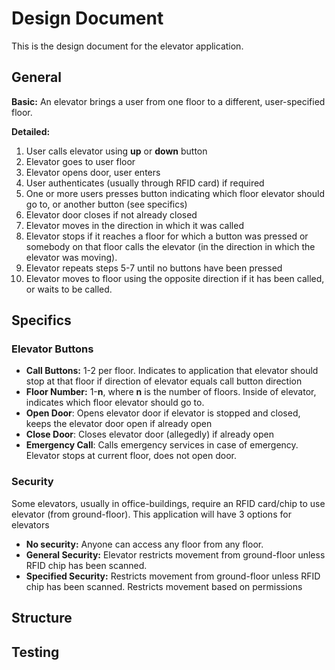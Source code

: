 # Design Document
This is the design document for the elevator application.

## General
**Basic:** An elevator brings a user from one floor to a different, user-specified floor.

**Detailed:**

1. User calls elevator using **up** or **down** button 
2. Elevator goes to user floor 
3. Elevator opens door, user enters 
4. User authenticates (usually through RFID card) if required 
5. One or more users presses button indicating which floor elevator should go to, or another button (see specifics)
6. Elevator door closes if not already closed 
7. Elevator moves in the direction in which it was called 
8. Elevator stops if it reaches a floor for which a button was pressed or somebody on that floor calls the elevator (in the direction in which the elevator was moving).
9. Elevator repeats steps 5-7 until no buttons have been pressed
10. Elevator moves to floor using the opposite direction if it has been called, or waits to be called.

## Specifics
### Elevator Buttons
- **Call Buttons:** 1-2 per floor. Indicates to application that elevator should stop at that floor if direction of elevator equals call button direction
- **Floor Number:** 1-**n**, where **n** is the number of floors. Inside of elevator, indicates which floor elevator should go to.
- **Open Door**: Opens elevator door if elevator is stopped and closed, keeps the elevator door open if already open
- **Close Door**: Closes elevator door (allegedly) if already open
- **Emergency Call**: Calls emergency services in case of emergency. Elevator stops at current floor, does not open door.
### Security
Some elevators, usually in office-buildings, require an RFID card/chip to use elevator (from ground-floor).
This application will have 3 options for elevators
- **No security:** Anyone can access any floor from any floor.
- **General Security:** Elevator restricts movement from ground-floor unless RFID chip has been scanned.
- **Specified Security:** Restricts movement from ground-floor unless RFID chip has been scanned. Restricts movement based on permissions


## Structure


## Testing
